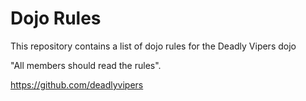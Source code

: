 Dojo Rules
==========

This repository contains a list of dojo rules for the Deadly Vipers dojo

"All members should read the rules".

https://github.com/deadlyvipers